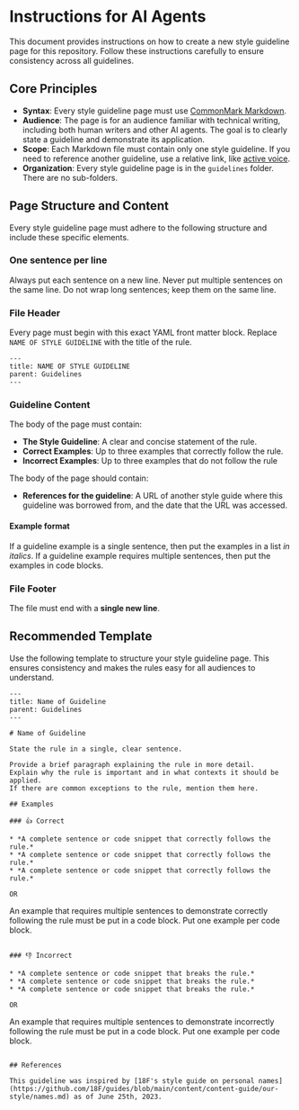 # Instructions for AI Agents

This document provides instructions on how to create a new style guideline page for this repository.
Follow these instructions carefully to ensure consistency across all guidelines.


## Core Principles

* **Syntax**: Every style guideline page must use [CommonMark Markdown](https://commonmark.org/).
* **Audience**: The page is for an audience familiar with technical writing, including both human writers and other AI agents. The goal is to clearly state a guideline and demonstrate its application.
* **Scope**: Each Markdown file must contain only one style guideline. If you need to reference another guideline, use a relative link, like [active voice](./active-voice).
* **Organization**: Every style guideline page is in the `guidelines` folder. There are no sub-folders.

## Page Structure and Content 

Every style guideline page must adhere to the following structure and include these specific elements.

### One sentence per line

Always put each sentence on a new line.
Never put multiple sentences on the same line.
Do not wrap long sentences; keep them on the same line.

### File Header

Every page must begin with this exact YAML front matter block.
Replace `NAME OF STYLE GUIDELINE` with the title of the rule.

```
---
title: NAME OF STYLE GUIDELINE
parent: Guidelines
---
```

### Guideline Content

The body of the page must contain:

* **The Style Guideline**: A clear and concise statement of the rule.
* **Correct Examples**: Up to three examples that correctly follow the rule.
* **Incorrect Examples**: Up to three examples that do not follow the rule

The body of the page should contain:

* **References for the guideline**: A URL of another style guide where this guideline was borrowed from, and the date that the URL was accessed.

#### Example format

If a guideline example is a single sentence, then put the examples in a list *in italics*.
If a guideline example requires multiple sentences, then put the examples in code blocks.

### File Footer

The file must end with a **single new line**.

## Recommended Template

Use the following template to structure your style guideline page. This ensures consistency and makes the rules easy for all audiences to understand.

```
---
title: Name of Guideline
parent: Guidelines
---

# Name of Guideline

State the rule in a single, clear sentence.

Provide a brief paragraph explaining the rule in more detail.
Explain why the rule is important and in what contexts it should be applied.
If there are common exceptions to the rule, mention them here.

## Examples

### 👍 Correct

* *A complete sentence or code snippet that correctly follows the rule.*
* *A complete sentence or code snippet that correctly follows the rule.*
* *A complete sentence or code snippet that correctly follows the rule.*

OR

```
An example that requires multiple sentences to demonstrate correctly following the rule must be put in a code block.
Put one example per code block.
```

### 👎 Incorrect

* *A complete sentence or code snippet that breaks the rule.*
* *A complete sentence or code snippet that breaks the rule.*
* *A complete sentence or code snippet that breaks the rule.*

OR

```
An example that requires multiple sentences to demonstrate incorrectly following the rule must be put in a code block.
Put one example per code block.
```

## References

This guideline was inspired by [18F's style guide on personal names](https://github.com/18F/guides/blob/main/content/content-guide/our-style/names.md) as of June 25th, 2023.
```